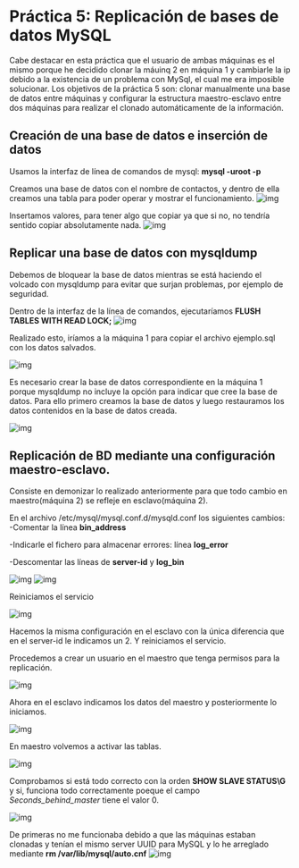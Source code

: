 # Práctica 5: Replicación de bases de datos MySQL #
Cabe destacar en esta práctica que el usuario de ambas máquinas es el mismo porque he decidido clonar la máuinq 2 en máquina 1 y cambiarle la ip debido a la existencia de un problema con MySql, el cual me era imposible solucionar.
Los objetivos de la práctica 5 son: clonar manualmente una base de datos entre máquinas y configurar la estructura maestro-esclavo entre dos máquinas para realizar el clonado automáticamente de la información.

## Creación de una base de datos e inserción de datos ##
Usamos la interfaz de línea de comandos de mysql: **mysql -uroot -p**

Creamos una base de datos con el nombre de contactos, y dentro de ella creamos una tabla para poder operar y mostrar el funcionamiento.
![img](https://github.com/SergioCruzPerez/SWAP-UGR/blob/master/Practica5/fotos/imagen2.png)

Insertamos valores, para tener algo que copiar ya que si no, no tendría sentido copiar absolutamente nada.
![img](https://github.com/SergioCruzPerez/SWAP-UGR/blob/master/Practica5/fotos/imagen3.png)

## Replicar una base de datos con mysqldump ##
Debemos de bloquear la base de datos mientras se está haciendo el volcado con mysqldump para evitar que surjan problemas, por ejemplo de seguridad.

Dentro de la interfaz de la línea de comandos, ejecutaríamos **FLUSH TABLES WITH READ LOCK;**
![img](https://github.com/SergioCruzPerez/SWAP-UGR/blob/master/Practica5/fotos/imagen4.png)

Realizado esto, iríamos a la máquina 1 para copiar el archivo ejemplo.sql con los datos salvados.

![img](https://github.com/SergioCruzPerez/SWAP-UGR/blob/master/Practica5/fotos/imagen5.png)

Es necesario crear la base de datos correspondiente en la máquina 1 porque mysqldump no incluye la opción para indicar que cree la base de datos.
Para ello primero creamos la base de datos y luego restauramos los datos contenidos en la base de datos creada.

![img](https://github.com/SergioCruzPerez/SWAP-UGR/blob/master/Practica5/fotos/imagen6.png)

## Replicación de BD mediante una configuración maestro-esclavo. ##
Consiste en demonizar lo realizado anteriormente para que todo cambio en maestro(máquina 2) se refleje en esclavo(máquina 2).

En el archivo /etc/mysql/mysql.conf.d/mysqld.conf los siguientes cambios:
-Comentar la línea **bin_address**

-Indicarle el fichero para almacenar errores: línea **log_error**

-Descomentar las líneas de **server-id** y **log_bin**

![img](https://github.com/SergioCruzPerez/SWAP-UGR/blob/master/Practica5/fotos/imagen7.png)
![img](https://github.com/SergioCruzPerez/SWAP-UGR/blob/master/Practica5/fotos/imagen8.png)

Reiniciamos el servicio 

![img](https://github.com/SergioCruzPerez/SWAP-UGR/blob/master/Practica5/fotos/imagen9.png)

Hacemos la misma configuración en el esclavo con la única diferencia que en el server-id le indicamos un 2. Y reiniciamos el servicio.

Procedemos a crear un usuario en el maestro que tenga permisos para la replicación.

![img](https://github.com/SergioCruzPerez/SWAP-UGR/blob/master/Practica5/fotos/imagen10.png)

Ahora en el esclavo indicamos los datos del maestro y posteriormente lo iniciamos.

![img](https://github.com/SergioCruzPerez/SWAP-UGR/blob/master/Practica5/fotos/imagen11.png)

En maestro volvemos a activar las tablas.

![img](https://github.com/SergioCruzPerez/SWAP-UGR/blob/master/Practica5/fotos/imagen12.png)

Comprobamos si está todo correcto con la orden **SHOW SLAVE STATUS\G** y si, funciona todo correctamente poeque el campo *Seconds_behind_master* tiene el valor 0.

![img](https://github.com/SergioCruzPerez/SWAP-UGR/blob/master/Practica5/fotos/Captura%20de%20pantalla%20de%202018-05-23%2013-33-46.png)

De primeras no me funcionaba debido a que las máquinas estaban clonadas y tenían el mismo server UUID para MySQL y lo he arreglado mediante **rm /var/lib/mysql/auto.cnf**
![img](https://github.com/SergioCruzPerez/SWAP-UGR/blob/master/Practica5/fotos/imagen13.png)



